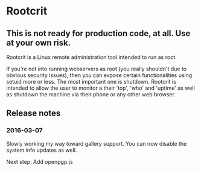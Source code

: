 # Rootcrit

## This is not ready for production code, at all. Use at your own risk.

Rootcrit is a Linux remote administration tool intended to run as root.

If you're not into running webservers as root (you really shouldn't due to obvious security issues), then you can expose certain functionalities using setuid more or less. The most important one is shutdown. Rootcrit is intended to allow the user to monitor a their 'top', 'who' and 'uptime' as well as shutdown the machine via their phone or any other web browser.

## Release notes

### 2016-03-07

Slowly working my way toward gallery support. You can now disable the system info updates as well.

Next step: Add openpgp.js

